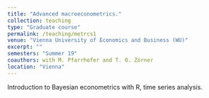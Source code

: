 ```yaml
---
title: "Advanced macroeconometrics."
collection: teaching
type: "Graduate course"
permalink: /teaching/metrcs1
venue: "Vienna University of Economics and Business (WU)"
excerpt: ""
semesters: "Summer 19"
coauthors: with M. Pfarrhofer and T. O. Zörner
location: "Vienna"
---
```


Introduction to Bayesian econometrics with R, time series analysis.
